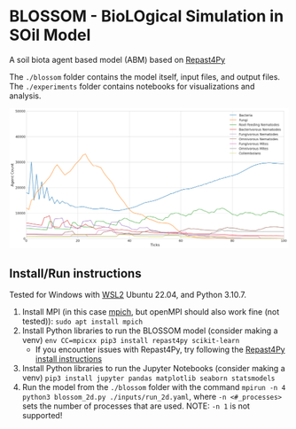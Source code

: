 # BLOSSOM - BioLOgical Simulation in SOil Model
A soil biota agent based model (ABM) based on [Repast4Py](https://repast.github.io/repast4py.site/index.html)

The `./blossom` folder contains the model itself, input files, and output files. The `./experiments` folder contains notebooks for visualizations and analysis.


<img src="output.png" alt="A 2D line diagram with ticks from 0 to 1000 on the x axis, and counts of agents in the model from 0 to 4000 on the y axis. There are twelve coloroued lines that show the evolution of counts per organism group over time."/>

## Install/Run instructions
Tested for Windows with [WSL2](https://learn.microsoft.com/en-us/windows/wsl/install) Ubuntu 22.04, and Python 3.10.7. 

1. Install MPI (in this case [mpich](https://www.mpich.org/), but openMPI should also work fine (not tested)): `sudo apt install mpich`
2. Install Python libraries to run the BLOSSOM model (consider making a venv) `env CC=mpicxx pip3 install repast4py scikit-learn`
     - If you encounter issues with Repast4Py, try following the [Repast4Py install instructions](https://repast.github.io/repast4py.site/index.html)
3. Install Python libraries to run the Jupyter Notebooks (consider making a venv) `pip3 install jupyter pandas matplotlib seaborn statsmodels`
4. Run the model from the `./blossom` folder with the command `mpirun -n 4 python3 blossom_2d.py ./inputs/run_2d.yaml`, where `-n <#_processes>` sets the number of processes that are used. NOTE: `-n 1` is not supported!
